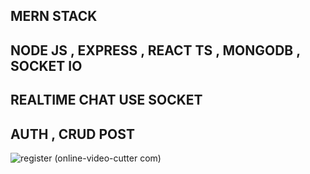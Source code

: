 ## MERN STACK

## NODE JS , EXPRESS , REACT TS , MONGODB  , SOCKET IO

## REALTIME CHAT USE SOCKET


## AUTH , CRUD POST

![register (online-video-cutter com)](https://user-images.githubusercontent.com/70021923/230541857-e61e6568-8271-4169-9b81-bf5a4dc0e406.gif)

